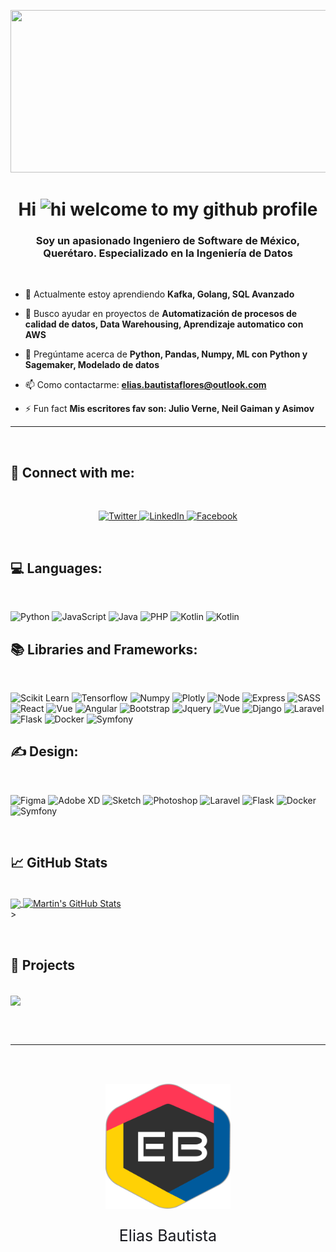 <!--- GIF --->
<p align="center">
  <img width="1200" height="260" src="https://raw.githubusercontent.com/EliasBautista/EliasBautista/master/assets/Banner.gif">
</p>
 <!--- Encabezado --->
<h1 align="center">Hi <img src="https://user-images.githubusercontent.com/1303154/88677602-1635ba80-d120-11ea-84d8-d263ba5fc3c0.gif" width="28px" alt="hi"> welcome to my github profile</h1>
<h3 align="center">Soy un apasionado Ingeniero de Software de México, Querétaro. Especializado en la Ingeniería de Datos</h3>
<br/>

 <!--- Descripción --->
- 🌱 Actualmente estoy aprendiendo **Kafka, Golang, SQL Avanzado**

- 🤝 Busco ayudar en proyectos de **Automatización de procesos de calidad de datos, Data Warehousing, Aprendizaje automatico con AWS**

- 💬 Pregúntame acerca de **Python, Pandas, Numpy, ML con Python y Sagemaker, Modelado de datos**

- 📫 Como contactarme: **elias.bautistaflores@outlook.com**

- ⚡ Fun fact **Mis escritores fav son: Julio Verne, Neil Gaiman y Asimov**

<hr/>
 <!--- Social --->
<br/>
<h2 align="left"> 📧 Connect with me:</h2>
<br/>

<p align="center">
  <a href="https://twitter.com/HugoDanzig" target="_blank">
    <img src="https://img.shields.io/badge/twitter-%231DA1F2.svg?&style=for-the-badge&logo=twitter&logoColor=white&color=071A2C" alt="Twitter"/>
  </a>
  <a href="https://www.linkedin.com/in/hugo-elias-bautista-flores-6133761aa/" target="_blank">
    <img src="https://img.shields.io/badge/linkedin-%230077B5.svg?&style=for-the-badge&logo=linkedin&logoColor=white&color=071A2C" alt="LinkedIn"/>
  </a>
  <a href="https://www.kaggle.com/eliasbautistafl" target="_blank">
    <img src="https://img.shields.io/badge/Kaggle-%231877F2.svg?&style=for-the-badge&logo=Kaggle&logoColor=white&color=071A2C" alt="Facebook"/>
  </a>
</p>


<br/>
<!--- Lenguajes --->
<h2 align="left">&#128187; Languages:</h2>
<br>

![Python](https://img.shields.io/badge/Python-FFD43B?style=for-the-badge&logo=python&logoColor=darkgreen)
![JavaScript](https://img.shields.io/badge/JavaScript-323330?style=for-the-badge&logo=javascript&logoColor=F7DF1E)
![Java](https://img.shields.io/badge/Java-ED8B00?style=for-the-badge&logo=java&logoColor=white)
![PHP](https://img.shields.io/badge/PHP-777BB4?style=for-the-badge&logo=php&logoColor=white)
![Kotlin](https://img.shields.io/badge/Kotlin-0095D5?&style=for-the-badge&logo=kotlin&logoColor=white)
![Kotlin](https://img.shields.io/badge/R-276DC3?style=for-the-badge&logo=r&logoColor=white)

<!--- Frameworks --->
<h2 align="left">&#128218; Libraries and Frameworks:</h2>
<br>

![Scikit Learn](https://img.shields.io/badge/scikit_learn-F7931E?style=for-the-badge&logo=scikit-learn&logoColor=white)
![Tensorflow](https://img.shields.io/badge/TensorFlow-FF6F00?style=for-the-badge&logo=TensorFlow&logoColor=white)
![Numpy](https://img.shields.io/badge/Numpy-777BB4?style=for-the-badge&logo=numpy&logoColor=white)
![Plotly](https://img.shields.io/badge/Plotly-239120?style=for-the-badge&logo=plotly&logoColor=white)
![Node](https://img.shields.io/badge/Node.js-339933?style=for-the-badge&logo=nodedotjs&logoColor=white)
![Express](https://img.shields.io/badge/Express.js-000000?style=for-the-badge&logo=express&logoColor=white)
![SASS](https://img.shields.io/badge/Sass-CC6699?style=for-the-badge&logo=sass&logoColor=white)
![React](https://img.shields.io/badge/React-20232A?style=for-the-badge&logo=react&logoColor=61DAFB)
![Vue](https://img.shields.io/badge/Vue.js-35495E?style=for-the-badge&logo=vuedotjs&logoColor=4FC08D)
![Angular](https://img.shields.io/badge/Angular-DD0031?style=for-the-badge&logo=angular&logoColor=white)
![Bootstrap](https://img.shields.io/badge/Bootstrap-563D7C?style=for-the-badge&logo=bootstrap&logoColor=white)
![Jquery](https://img.shields.io/badge/jQuery-0769AD?style=for-the-badge&logo=jquery&logoColor=white)
![Vue](https://img.shields.io/badge/Vue.js-35495E?style=for-the-badge&logo=vuedotjs&logoColor=4FC08D)
![Django](https://img.shields.io/badge/Django-092E20?style=for-the-badge&logo=django&logoColor=white)
![Laravel](https://img.shields.io/badge/Laravel-FF2D20?style=for-the-badge&logo=laravel&logoColor=white)
![Flask](https://img.shields.io/badge/Flask-000000?style=for-the-badge&logo=flask&logoColor=white)
![Docker](https://img.shields.io/badge/Docker-2CA5E0?style=for-the-badge&logo=docker&logoColor=white)
![Symfony](https://img.shields.io/badge/Symfony-000000?style=for-the-badge&logo=Symfony&logoColor=white)


<!--- Diseño --->
<h2 align="left">&#9997; Design:</h2>
<br>

![Figma](https://img.shields.io/badge/Figma-F24E1E?style=for-the-badge&logo=figma&logoColor=white)
![Adobe XD](https://img.shields.io/badge/Adobe%20XD-470137?style=for-the-badge&logo=Adobe%20XD&logoColor=#FF61F6)
![Sketch](https://img.shields.io/badge/Sketch-FFB387?style=for-the-badge&logo=sketch&logoColor=black)
![Photoshop](https://img.shields.io/badge/Adobe%20Photoshop-31A8FF?style=for-the-badge&logo=Adobe%20Photoshop&logoColor=black)
![Laravel](https://img.shields.io/badge/Ant%20Design-1890FF?style=for-the-badge&logo=antdesign&logoColor=white)
![Flask](https://img.shields.io/badge/Material--UI-0081CB?style=for-the-badge&logo=material-ui&logoColor=white)
![Docker](https://img.shields.io/badge/Adobe%20Illustrator-FF9A00?style=for-the-badge&logo=adobe%20illustrator&logoColor=white)
![Symfony](https://img.shields.io/badge/Adobe-After%20Effects-CF96FD?style=for-the-badge&logo=Adobe-After-Effects&labelColor=393665&logoWidth=15)

<br/>
<h2>&#x1f4c8; GitHub Stats</h2>
<br/>
<a href="https://github.com/EliasBautista">
  <img align="center" src="https://github-readme-stats.vercel.app/api/top-langs/?username=EliasBautista&hide=java,html,tex&title_color=ffffff&text_color=c9cacc&icon_color=2bbc8a&bg_color=1d1f21&langs_count=4" />
</a>
<a href="https://github.com/EliasBautista">
  <img align="center" src="https://github-readme-stats.vercel.app/api?username=EliasBautista&show_icons=true&line_height=27&count_private=true&title_color=ffffff&text_color=c9cacc&icon_color=2bbc8a&bg_color=1d1f21" alt="Martin's GitHub Stats" />
</a>

<br/>
></p>

<br/>
<h2>&#x1f4c1; Projects</h2>
<br/>

<a href="https://github.com/EliasBautista/2DO_Post_It">
  <img align="center" src="https://github-readme-stats.vercel.app/api/pin/?username=EliasBautista&repo=2DO_Post_It&title_color=ffffff&text_color=c9cacc&icon_color=2bbc8a&bg_color=1d1f21" />
</a>

<br/><br/>
<hr>
<br/><br/>

<p align="center">
  <img width="200" height="200" src="https://raw.githubusercontent.com/EliasBautista/EliasBautista/master/assets/Logo.png">
</p>



<p align="center" style="color:#18191F;font-size:25px;">
Elias Bautista
</p>
